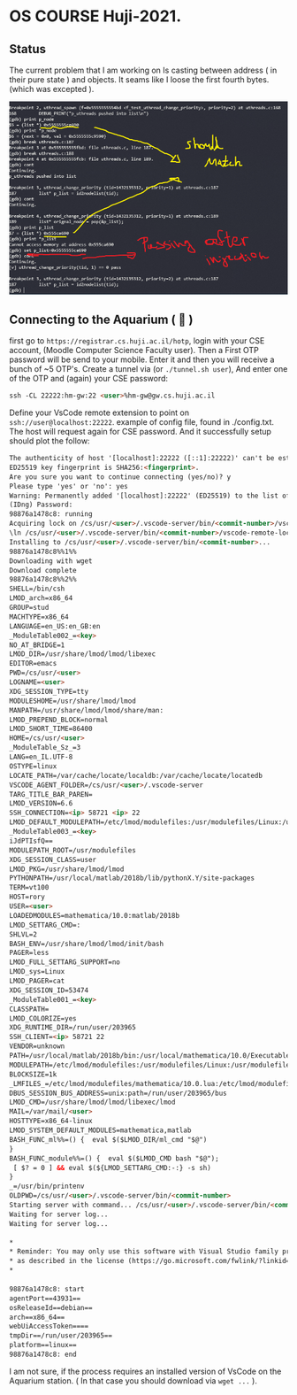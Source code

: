OS COURSE Huji-2021.
=========

Status
----

The current problem that I am working on Is casting between address ( in their pure state ) and objects. It seams like I loose the first fourth bytes. (which was excepted ).   

![gdb ex2](ex2/firstbug.png)

Connecting to the Aquarium ( :tropical_fish: )
---

first go to ```https://registrar.cs.huji.ac.il/hotp```, login with your CSE account, (Moodle Computer Science Faculty user). Then a First OTP password will be send to your mobile. Enter it and then you will receive a bunch of ~5 OTP's.
Create a tunnel via (or ```./tunnel.sh user```), And enter one of the OTP and (again) your CSE password:
```html
ssh -CL 22222:hm-gw:22 <user>%hm-gw@gw.cs.huji.ac.il
```
Define your VsCode remote extension to point on ```ssh://user@localhost:22222```. example of config file, found in ./config.txt. The host will request again for CSE password. And it successfully setup should plot the follow: 
```html
The authenticity of host '[localhost]:22222 ([::1]:22222)' can't be established.
ED25519 key fingerprint is SHA256:<fingerprint>.
Are you sure you want to continue connecting (yes/no)? y
Please type 'yes' or 'no': yes
Warning: Permanently added '[localhost]:22222' (ED25519) to the list of known hosts.
(IDng) Password: 
98876a1478c8: running
Acquiring lock on /cs/usr/<user>/.vscode-server/bin/<commit-number>/vscode-remote-lock.<user>.<commit-number>
\ln /cs/usr/<user>/.vscode-server/bin/<commit-number>/vscode-remote-lock.<user>.<commit-number>.target /cs/usr/<user>/.vscode-server/bin/<commit-number>/vscode-remote-lock.<user>.<commit-number>
Installing to /cs/usr/<user>/.vscode-server/bin/<commit-number>...
98876a1478c8%%1%%
Downloading with wget
Download complete
98876a1478c8%%2%%
SHELL=/bin/csh
LMOD_arch=x86_64
GROUP=stud
MACHTYPE=x86_64
LANGUAGE=en_US:en_GB:en
_ModuleTable002_=<key>
NO_AT_BRIDGE=1
LMOD_DIR=/usr/share/lmod/lmod/libexec
EDITOR=emacs
PWD=/cs/usr/<user>
LOGNAME=<user>
XDG_SESSION_TYPE=tty
MODULESHOME=/usr/share/lmod/lmod
MANPATH=/usr/share/lmod/lmod/share/man:
LMOD_PREPEND_BLOCK=normal
LMOD_SHORT_TIME=86400
HOME=/cs/usr/<user>
_ModuleTable_Sz_=3
LANG=en_IL.UTF-8
OSTYPE=linux
LOCATE_PATH=/var/cache/locate/localdb:/var/cache/locate/locatedb
VSCODE_AGENT_FOLDER=/cs/usr/<user>/.vscode-server
TARG_TITLE_BAR_PAREN=
LMOD_VERSION=6.6
SSH_CONNECTION=<ip> 58721 <ip> 22
LMOD_DEFAULT_MODULEPATH=/etc/lmod/modulefiles:/usr/modulefiles/Linux:/usr/modulefiles/Core:/usr/share/lmod/lmod/modulefiles/Core
_ModuleTable003_=<key>
iJdPTIsfQ==
MODULEPATH_ROOT=/usr/modulefiles
XDG_SESSION_CLASS=user
LMOD_PKG=/usr/share/lmod/lmod
PYTHONPATH=/usr/local/matlab/2018b/lib/pythonX.Y/site-packages
TERM=vt100
HOST=rory
USER=<user>
LOADEDMODULES=mathematica/10.0:matlab/2018b
LMOD_SETTARG_CMD=:
SHLVL=2
BASH_ENV=/usr/share/lmod/lmod/init/bash
PAGER=less
LMOD_FULL_SETTARG_SUPPORT=no
LMOD_sys=Linux
LMOD_PAGER=cat
XDG_SESSION_ID=53474
_ModuleTable001_=<key>
CLASSPATH=
LMOD_COLORIZE=yes
XDG_RUNTIME_DIR=/run/user/203965
SSH_CLIENT=<ip> 58721 22
VENDOR=unknown
PATH=/usr/local/matlab/2018b/bin:/usr/local/mathematica/10.0/Executables:.:/usr/local/bin:/usr/bin:/bin:/usr/games:/usr/X11R6/bin:/usr/bin/mh:/usr/lib/mh
MODULEPATH=/etc/lmod/modulefiles:/usr/modulefiles/Linux:/usr/modulefiles/Core:/usr/share/lmod/lmod/modulefiles/Core
BLOCKSIZE=1k
_LMFILES_=/etc/lmod/modulefiles/mathematica/10.0.lua:/etc/lmod/modulefiles/matlab/2018b.lua
DBUS_SESSION_BUS_ADDRESS=unix:path=/run/user/203965/bus
LMOD_CMD=/usr/share/lmod/lmod/libexec/lmod
MAIL=/var/mail/<user>
HOSTTYPE=x86_64-linux
LMOD_SYSTEM_DEFAULT_MODULES=mathematica,matlab
BASH_FUNC_ml%%=() {  eval $($LMOD_DIR/ml_cmd "$@")
}
BASH_FUNC_module%%=() {  eval $($LMOD_CMD bash "$@");
 [ $? = 0 ] && eval $(${LMOD_SETTARG_CMD:-:} -s sh)
}
_=/usr/bin/printenv
OLDPWD=/cs/usr/<user>/.vscode-server/bin/<commit-number>
Starting server with command... /cs/usr/<user>/.vscode-server/bin/<commit-number>/server.sh --host=127.0.0.1 --enable-remote-auto-shutdown  --port=0 &> "/cs/usr/<user>/.vscode-server/.<commit-number>.log" < /dev/null
Waiting for server log...
Waiting for server log...

*
* Reminder: You may only use this software with Visual Studio family products,
* as described in the license (https://go.microsoft.com/fwlink/?linkid=2077057)
*

98876a1478c8: start
agentPort==43931==
osReleaseId==debian==
arch==x86_64==
webUiAccessToken====
tmpDir==/run/user/203965==
platform==linux==
98876a1478c8: end
```
I am not sure, if the process requires an installed version of VsCode on the Aquarium station. ( In that case you should download via ```wget ...``` ).
